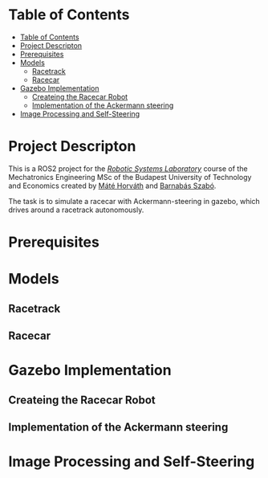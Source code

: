 # Table of Contents #
- [Table of Contents](#table-of-contents)
- [Project Descripton](#project-descripton)
- [Prerequisites](#prerequisites)
- [Models](#models)
  - [Racetrack](#racetrack)
  - [Racecar](#racecar)
- [Gazebo Implementation](#gazebo-implementation)
  - [Createing the Racecar Robot](#createing-the-racecar-robot)
  - [Implementation of the Ackermann steering](#implementation-of-the-ackermann-steering)
- [Image Processing and Self-Steering](#image-processing-and-self-steering)

# Project Descripton #
This is a ROS2 project for the [*Robotic Systems Laboratory*](https://oktatas.gpk.bme.hu/tad/tantargy/BMEGEMINMRL) course of the Mechatronics Engineering MSc of the Budapest University of Technology and Economics created by [Máté Horváth](https://github.com/horvmate02) and [Barnabás Szabó](https://github.com/barnus877]).

The task is to simulate a racecar with Ackermann-steering in gazebo, which drives around a racetrack autonomously. 

# Prerequisites #

# Models #
## Racetrack ##

## Racecar ##

# Gazebo Implementation #
## Createing the Racecar Robot ##

## Implementation of the Ackermann steering ##

# Image Processing and Self-Steering #
